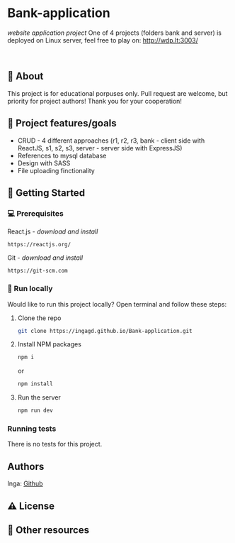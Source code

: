 # Bank-application

_website application project_
One of 4 projects (folders bank and server) is deployed on Linux server, feel free to play on:
http://wdp.lt:3003/

<br>

## 🌟 About

This project is for educational porpuses only. Pull request are welcome, but priority for project authors! Thank you for your cooperation!

## 🎯 Project features/goals

-   CRUD - 4 different approaches (r1, r2, r3, bank - client side with ReactJS, s1, s2, s3, server - server side with ExpressJS)
-   References to mysql database
-   Design with SASS
-   File uploading finctionality

## 🧰 Getting Started

### 💻 Prerequisites

React.js - _download and install_

```
https://reactjs.org/
```

Git - _download and install_

```
https://git-scm.com
```

### 🏃 Run locally

Would like to run this project locally? Open terminal and follow these steps:

1. Clone the repo
    ```sh
    git clone https://ingagd.github.io/Bank-application.git
    ```
2. Install NPM packages
    ```sh
    npm i
    ```
    or
    ```sh
    npm install
    ```
3. Run the server
    ```sh
    npm run dev
    ```

### Running tests

There is no tests for this project.

## Authors

Inga: [Github](https://github.com/IngaGd)

## ⚠️ License

## 🔗 Other resources

